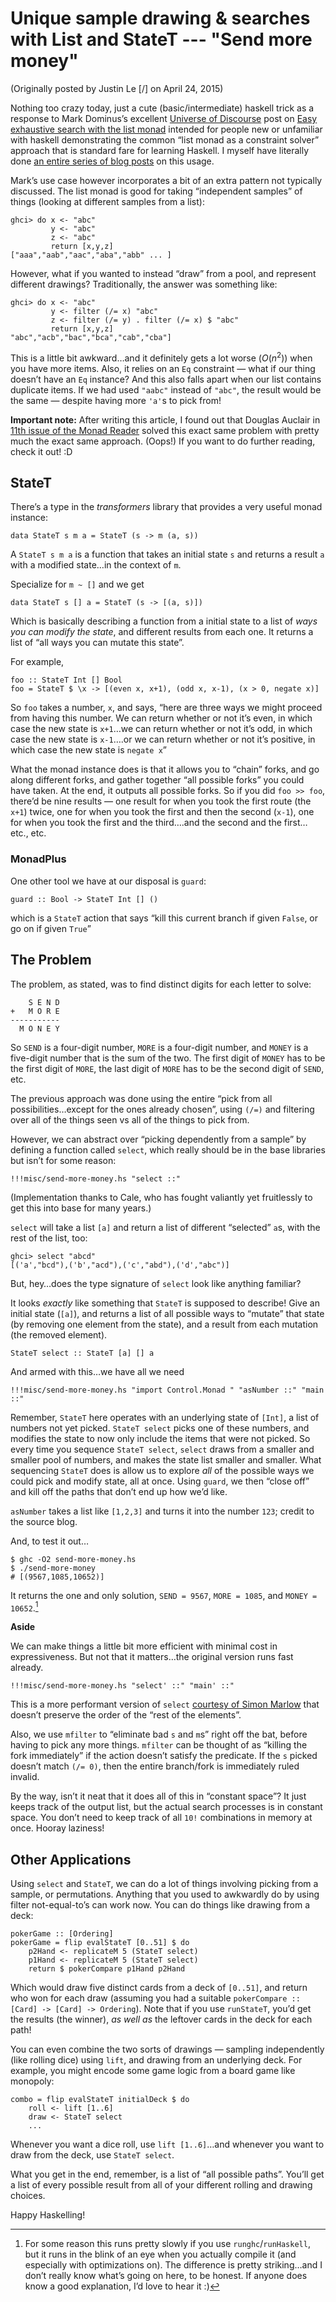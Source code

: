 Unique sample drawing & searches with List and StateT --- "Send more money"
===========================================================================

(Originally posted by Justin Le [/] on April 24, 2015)

Nothing too crazy today, just a cute (basic/intermediate) haskell trick
as a response to Mark Dominus’s excellent [Universe of
Discourse](http://blog.plover.com) post on [Easy exhaustive search with
the list monad](http://blog.plover.com/prog/haskell/monad-search.html)
intended for people new or unfamiliar with haskell demonstrating the
common “list monad as a constraint solver” approach that is standard
fare for learning Haskell. I myself have literally done [an entire
series of blog
posts](http://blog.jle.im/entries/series/+monadplus-success-failure-monads)
on this usage.

Mark’s use case however incorporates a bit of an extra pattern not
typically discussed. The list monad is good for taking “independent
samples” of things (looking at different samples from a list):

``` {.haskell}
ghci> do x <- "abc"
         y <- "abc"
         z <- "abc"
         return [x,y,z]
["aaa","aab","aac","aba","abb" ... ]
```

However, what if you wanted to instead “draw” from a pool, and represent
different drawings? Traditionally, the answer was something like:

``` {.haskell}
ghci> do x <- "abc"
         y <- filter (/= x) "abc"
         z <- filter (/= y) . filter (/= x) $ "abc"
         return [x,y,z]
"abc","acb","bac","bca","cab","cba"]
```

This is a little bit awkward…and it definitely gets a lot worse
($O(n^2)$) when you have more items. Also, it relies on an `Eq`
constraint — what if our thing doesn’t have an `Eq` instance? And this
also falls apart when our list contains duplicate items. If we had used
`"aabc"` instead of `"abc"`, the result would be the same — despite
having more `'a'`s to pick from!

**Important note:** After writing this article, I found out that Douglas
Auclair in [11th issue of the Monad
Reader](https://wiki.haskell.org/wikiupload/6/6a/TMR-Issue11.pdf) solved
this exact same problem with pretty much the exact same approach.
(Oops!) If you want to do further reading, check it out! :D

StateT
------

There’s a type in the *transformers* library that provides a very useful
monad instance:

``` {.haskell}
data StateT s m a = StateT (s -> m (a, s))
```

A `StateT s m a` is a function that takes an initial state `s` and
returns a result `a` with a modified state…in the context of `m`.

Specialize for `m ~ []` and we get

``` {.haskell}
data StateT s [] a = StateT (s -> [(a, s)])
```

Which is basically describing a function from a initial state to a list
of *ways you can modify the state*, and different results from each one.
It returns a list of “all ways you can mutate this state”.

For example,

``` {.haskell}
foo :: StateT Int [] Bool
foo = StateT $ \x -> [(even x, x+1), (odd x, x-1), (x > 0, negate x)]
```

So `foo` takes a number, `x`, and says, “here are three ways we might
proceed from having this number. We can return whether or not it’s even,
in which case the new state is `x+1`…we can return whether or not it’s
odd, in which case the new state is `x-1`….or we can return whether or
not it’s positive, in which case the new state is `negate x`”

What the monad instance does is that it allows you to “chain” forks, and
go along different forks, and gather together “all possible forks” you
could have taken. At the end, it outputs all possible forks. So if you
did `foo >> foo`, there’d be nine results — one result for when you took
the first route (the `x+1`) twice, one for when you took the first and
then the second (`x-1`), one for when you took the first and the
third….and the second and the first…etc., etc.

### MonadPlus

One other tool we have at our disposal is `guard`:

``` {.haskell}
guard :: Bool -> StateT Int [] ()
```

which is a `StateT` action that says “kill this current branch if given
`False`, or go on if given `True`”

The Problem
-----------

The problem, as stated, was to find distinct digits for each letter to
solve:

        S E N D
    +   M O R E
    -----------
      M O N E Y

So `SEND` is a four-digit number, `MORE` is a four-digit number, and
`MONEY` is a five-digit number that is the sum of the two. The first
digit of `MONEY` has to be the first digit of `MORE`, the last digit of
`MORE` has to be the second digit of `SEND`, etc.

The previous approach was done using the entire “pick from all
possibilities…except for the ones already chosen”, using `(/=)` and
filtering over all of the things seen vs all of the things to pick from.

However, we can abstract over “picking dependently from a sample” by
defining a function called `select`, which really should be in the base
libraries but isn’t for some reason:

``` {.haskell}
!!!misc/send-more-money.hs "select ::"
```

(Implementation thanks to Cale, who has fought valiantly yet fruitlessly
to get this into base for many years.)

`select` will take a list `[a]` and return a list of different
“selected” `a`s, with the rest of the list, too:

``` {.haskell}
ghci> select "abcd"
[('a',"bcd"),('b',"acd"),('c',"abd"),('d',"abc")]
```

But, hey…does the type signature of `select` look like anything
familiar?

It looks *exactly* like something that `StateT` is supposed to describe!
Give an initial state (`[a]`), and returns a list of all possible ways
to “mutate” that state (by removing one element from the state), and a
result from each mutation (the removed element).

``` {.haskell}
StateT select :: StateT [a] [] a
```

And armed with this…we have all we need

``` {.haskell}
!!!misc/send-more-money.hs "import Control.Monad " "asNumber ::" "main ::"
```

Remember, `StateT` here operates with an underlying state of `[Int]`, a
list of numbers not yet picked. `StateT select` picks one of these
numbers, and modifies the state to now only include the items that were
not picked. So every time you sequence `StateT select`, `select` draws
from a smaller and smaller pool of numbers, and makes the state list
smaller and smaller. What sequencing `StateT` does is allow us to
explore *all* of the possible ways we could pick and modify state, all
at once. Using `guard`, we then “close off” and kill off the paths that
don’t end up how we’d like.

`asNumber` takes a list like `[1,2,3]` and turns it into the number
`123`; credit to the source blog.

And, to test it out…

``` {.bash}
$ ghc -O2 send-more-money.hs
$ ./send-more-money
# [(9567,1085,10652)]
```

It returns the one and only solution, `SEND = 9567`, `MORE = 1085`, and
`MONEY = 10652`.[^1]

<div class="note">

**Aside**

We can make things a little bit more efficient with minimal cost in
expressiveness. But not that it matters…the original version runs fast
already.

``` {.haskell}
!!!misc/send-more-money.hs "select' ::" "main' ::"
```

This is a more performant version of `select` [courtesy of Simon
Marlow](http://chimera.labs.oreilly.com/books/1230000000929/pr01.html)
that doesn’t preserve the order of the “rest of the elements”.

Also, we use `mfilter` to “eliminate bad `s` and `m`s” right off the
bat, before having to pick any more things. `mfilter` can be thought of
as “killing the fork immediately” if the action doesn’t satisfy the
predicate. If the `s` picked doesn’t match `(/= 0)`, then the entire
branch/fork is immediately ruled invalid.

</div>

By the way, isn’t it neat that it does all of this in “constant space”?
It just keeps track of the output list, but the actual search processes
is in constant space. You don’t need to keep track of all `10!`
combinations in memory at once. Hooray laziness!

Other Applications
------------------

Using `select` and `StateT`, we can do a lot of things involving picking
from a sample, or permutations. Anything that you used to awkwardly do
by using filter not-equal-to’s can work now. You can do things like
drawing from a deck:

``` {.haskell}
pokerGame :: [Ordering]
pokerGame = flip evalStateT [0..51] $ do
    p2Hand <- replicateM 5 (StateT select)
    p1Hand <- replicateM 5 (StateT select)
    return $ pokerCompare p1Hand p2Hand
```

Which would draw five distinct cards from a deck of `[0..51]`, and
return who won for each draw (assuming you had a suitable
`pokerCompare :: [Card] -> [Card] -> Ordering`). Note that if you use
`runStateT`, you’d get the results (the winner), *as well as* the
leftover cards in the deck for each path!

<!-- I used to have an example here about simulating russian roulette -->
<!-- But this doesn't really work in a useful way...because the paths all "stop" -->
<!-- after the first shot.  In reality, you are just as likely to be shot on the -->
<!-- first pull as you are on the second.  But as this simulation runs, it "stops" -->
<!-- after the first shot...so `1` will only show up once. -->
You can even combine the two sorts of drawings — sampling independently
(like rolling dice) using `lift`, and drawing from an underlying deck.
For example, you might encode some game logic from a board game like
monopoly:

``` {.haskell}
combo = flip evalStateT initialDeck $ do
    roll <- lift [1..6]
    draw <- StateT select
    ...
```

Whenever you want a dice roll, use `lift [1..6]`…and whenever you want
to draw from the deck, use `StateT select`.

What you get in the end, remember, is a list of “all possible paths”.
You’ll get a list of every possible result from all of your different
rolling and drawing choices.

Happy Haskelling!

[^1]: For some reason this runs pretty slowly if you use
    `runghc`/`runHaskell`, but it runs in the blink of an eye when you
    actually compile it (and especially with optimizations on). The
    difference is pretty striking…and I don’t really know what’s going
    on here, to be honest. If anyone does know a good explanation, I’d
    love to hear it :)
